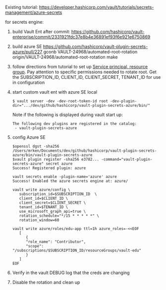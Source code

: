 Existing tutorial:
https://developer.hashicorp.com/vault/tutorials/secrets-management/azure-secrets

for secrets engine:

1. build Vault Ent after commit: https://github.com/hashicorp/vault-enterprise/commit/2331921fdc37e8b4e36891ef93f6e921e6750869
1. build azure SE https://github.com/hashicorp/vault-plugin-secrets-azure/pull/227
gconb VAULT-24968/automated-root-rotation origin/VAULT-24968/automated-root-rotation
make 
1. follow directions from tutorial to set up [Service principal, resource group](https://developer.hashicorp.com/vault/tutorials/secrets-management/azure-secrets#create-an-azure-service-principal-and-resource-group).  Pay attention to specific permissions needed to rotate root.  Get the SUBSCRIPTION_ID, CLIENT_ID, CLIENT_SECRET, TENANT_ID for use in configuration
1. start custom vault ent with azure SE local
   ```
   $ vault server -dev -dev-root-token-id root -dev-plugin-dir=".../dev/github/hashicorp/vault-plugin-secrets-azure/bin/"
   ```
   Note if the following is displayed during vault start up:
   ```
   The following dev plugins are registered in the catalog:
    - vault-plugin-secrets-azure
   ```
1. config Azure SE
   ```
   $openssl dgst -sha256 /Users/mrken/Documents/dev/github/hashicorp/vault-plugin-secrets-azure/bin/vault-plugin-secrets-azure
   $vault plugin register -sha256 e3782... -command="vault-plugin-secrets-azure" secret azure
   Success! Registered plugin: azure
   ```

   ```
   vault secrets enable -plugin-name='azure' azure
   Success! Enabled the azure secrets engine at: azure/

   vault write azure/config \
      subscription_id=$SUBSCRIPTION_ID  \
      client_id=$CLIENT_ID \
      client_secret=$CLIENT_SECRET \
      tenant_id=$TENANT_ID \
      use_microsoft_graph_api=true \
      rotation_schedule="*/15 * * * * *" \
      rotation_window=60
   ```
   ```
   vault write azure/roles/edu-app ttl=1h azure_roles=-<<EOF
      [
         {
         "role_name": "Contributor",
         "scope": "/subscriptions/$SUBSCRIPTION_ID/resourceGroups/vault-edu"
         }
      ]
   EOF
   ```
1. Verify in the vault DEBUG log that the creds are changing
1. Disable the rotation and clean up

